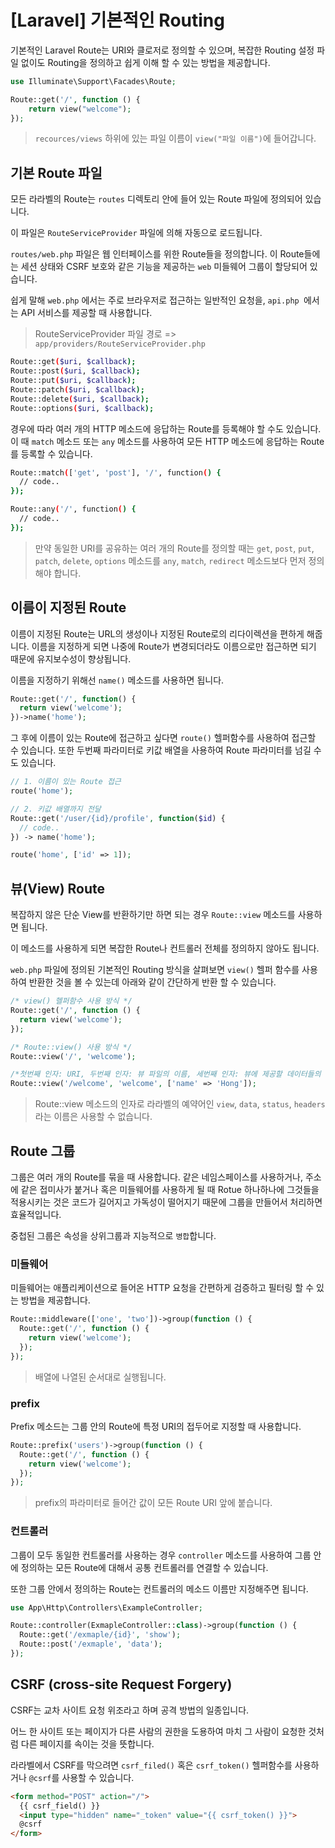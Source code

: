 # [Laravel] 기본적인 Routing

기본적인 Laravel Route는 URI와 클로저로 정의할 수 있으며, 복잡한 Routing 설정 파일 없이도 Routing을 정의하고 쉽게 이해 할 수 있는 방법을 제공합니다.

``` php
use Illuminate\Support\Facades\Route;

Route::get('/', function () {
    return view("welcome");
});
```

> `recources/views` 하위에 있는 파일 이름이 `view("파일 이름")`에 들어갑니다.



## 기본 Route 파일

모든 라라벨의 Route는 `routes` 디렉토리 안에 들어 있는 Route 파일에 정의되어 있습니다.

이 파일은 `RouteServiceProvider` 파일에 의해 자동으로 로드됩니다.

`routes/web.php` 파일은 웹 인터페이스를 위한 Route들을 정의합니다. 이 Route들에는 세션 상태와 CSRF 보호와 같은 기능을 제공하는 `web` 미들웨어 그룹이 할당되어 있습니다.

쉽게 말해 `web.php` 에서는 주로 브라우저로 접근하는 일반적인 요청을, `api.php `에서는 API 서비스를 제공할 때 사용합니다.

> RouteServiceProvider 파일 경로 => `app/providers/RouteServiceProvider.php`

```bash
Route::get($uri, $callback);
Route::post($uri, $callback);
Route::put($uri, $callback);
Route::patch($uri, $callback);
Route::delete($uri, $callback);
Route::options($uri, $callback);
```



경우에 따라 여러 개의 HTTP 메소드에 응답하는 Route를 등록해야 할 수도 있습니다. 이 때 `match` 메소드 또는 `any` 메소드를 사용하여 모든 HTTP 메소드에 응답하는 Route를 등록할 수 있습니다.

``` bash
Route::match(['get', 'post'], '/', function() {
  // code..
});

Route::any('/', function() {
  // code..
});
```

> 만약 동일한 URI를 공유하는 여러 개의 Route를 정의할 때는 `get`, `post`, `put`, `patch`, `delete`, `options` 메소드를 `any`, `match`, `redirect` 메소드보다 먼저 정의해야 합니다.



## 이름이 지정된 Route

이름이 지정된 Route는 URL의 생성이나 지정된 Route로의 리다이렉션을 편하게 해줍니다. 이름을 지정하게 되면 나중에 Route가 변경되더라도 이름으로만 접근하면 되기 때문에 유지보수성이 향상됩니다.

이름을 지정하기 위해선 `name()` 메소드를 사용하면 됩니다.

``` php
Route::get('/', function() {
  return view('welcome');
})->name('home');
```



그 후에 이름이 있는 Route에 접근하고 싶다면 `route()` 헬퍼함수를 사용하여 접근할 수 있습니다. 또한 두번째 파라미터로 키값 배열을 사용하여 Route 파라미터를 넘길 수도 있습니다.

``` php
// 1. 이름이 있는 Route 접근
route('home');

// 2. 키값 배열까지 전달
Route::get('/user/{id}/profile', function($id) {
  // code..
}) -> name('home');

route('home', ['id' => 1]);
```



## 뷰(View) Route

복잡하지 않은 단순 View를 반환하기만 하면 되는 경우 `Route::view` 메소드를 사용하면 됩니다.

이 메소드를 사용하게 되면 복잡한 Route나 컨트롤러 전체를 정의하지 않아도 됩니다.

`web.php` 파일에 정의된 기본적인 Routing 방식을 살펴보면 `view()` 헬퍼 함수를 사용하여 반환한 것을 볼 수 있는데 아래와 같이 간단하게 반환 할 수 있습니다.

``` php
/* view() 헬퍼함수 사용 방식 */
Route::get('/', function () {
  return view('welcome');
});

/* Route::view() 사용 방식 */
Route::view('/', 'welcome');

/*첫번째 인자: URI, 두번째 인자: 뷰 파일의 이름, 세번째 인자: 뷰에 제공할 데이터들의 배열*/
Route::view('/welcome', 'welcome', ['name' => 'Hong']);
```

> Route::view 메소드의 인자로 라라벨의 예약어인 `view`, `data`, `status`, `headers` 라는 이름은 사용할 수 없습니다.



## Route 그룹

그룹은 여러 개의 Route를 묶을 때 사용합니다. 같은 네임스페이스를 사용하거나, 주소에 같은 접미사가 붙거나 혹은 미들웨어를 사용하게 될 때 Rotue 하나하나에 그것들을 적용시키는 것은 코드가 길어지고 가독성이 떨어지기 때문에 그룹을 만들어서 처리하면 효율적입니다.

중첩된 그룹은 속성을 상위그룹과 지능적으로 `병합`합니다.

### **미들웨어**

미들웨어는 애플리케이션으로 들어온 HTTP 요청을 간편하게 검증하고 필터링 할 수 있는 방법을 제공합니다.

``` php
Route::middleware(['one', 'two'])->group(function () {
  Route::get('/', function () {
    return view('welcome');
  });
});
```

> 배열에 나열된 순서대로 실행됩니다.

###  **prefix**

Prefix 메소드는 그룹 안의 Route에 특정 URI의 접두어로 지정할 때 사용합니다.

``` php
Route::prefix('users')->group(function () {
  Route::get('/', function () {
    return view('welcome');
  });
});
```

> prefix의 파라미터로 들어간 값이 모든 Route URI 앞에 붙습니다.

### **컨트롤러**

그룹이 모두 동일한 컨트롤러를 사용하는 경우 `controller` 메소드를 사용하여 그룹 안에 정의하는 모든 Route에 대해서 공통 컨트롤러를 연결할 수 있습니다.

또한 그룹 안에서 정의하는 Route는 컨트롤러의 메소드 이름만 지정해주면 됩니다.

``` php
use App\Http\Controllers\ExampleController;

Route::controller(ExmapleController::class)->group(function () {
  Route::get('/exmaple/{id}', 'show');
  Route::post('/exmaple', 'data');
});
```



## CSRF (cross-site Request Forgery)

CSRF는 교차 사이트 요청 위조라고 하며 공격 방법의 일종입니다.

어느 한 사이트 또는 페이지가 다른 사람의 권한을 도용하여 마치 그 사람이 요청한 것처럼 다른 페이지를 속이는 것을 뜻합니다.

라라벨에서 CSRF를 막으려면 `csrf_filed()` 혹은 `csrf_token()` 헬퍼함수를 사용하거나 `@csrf`를 사용할 수 있습니다.

``` html
<form method="POST" action="/">
  {{ csrf_field() }}
  <input type="hidden" name="_token" value="{{ csrf_token() }}">
  @csrf
</form>
```

